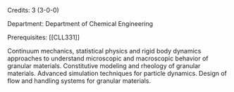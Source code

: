 Credits: 3 (3-0-0)

Department: Department of Chemical Engineering

Prerequisites: [[CLL331]]

Continuum mechanics, statistical physics and rigid body dynamics approaches to understand microscopic and macroscopic behavior of granular materials. Constitutive modeling and rheology of granular materials. Advanced simulation techniques for particle dynamics. Design of flow and handling systems for granular materials.